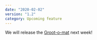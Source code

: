 ```yaml
---
date: "2020-02-02"
version: "1.2"
category: Upcoming feature
---
```


We will release the [Groot-o-mat](https://www.google.com/search?q=Groot-o-mat) next week!
